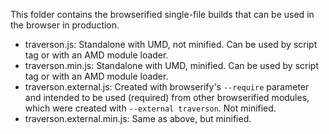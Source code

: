 This folder contains the browserified single-file builds that can be used in the browser in production.

* traverson.js: Standalone with UMD, not minified. Can be used by script tag or with an AMD module loader.
* traverson.min.js: Standalone with UMD, minified. Can be used by script tag or with an AMD module loader.
* traverson.external.js: Created with browserify's `--require` parameter and intended to be used (required) from other browserified modules, which were created with `--external traverson`. Not minified.
* traverson.external.min.js: Same as above, but minified.
